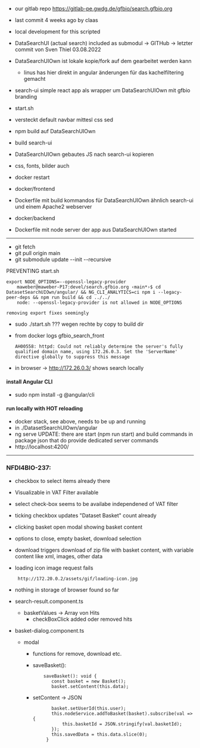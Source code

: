 - our gitlab repo https://gitlab-pe.gwdg.de/gfbio/search.gfbio.org
 - last commit 4 weeks ago by claas
 - local development for this scripted
 - DataSearchUI (actual search) included as submodul -> GITHub -> letzter commit von Sven Thiel 03.08.2022

 - DataSearchUIOwn ist lokale kopie/fork auf dem gearbeitet werden kann
    - linus has hier direkt in angular änderungen für das kachelfiltering gemacht

  
 - search-ui simple react app als wrapper um DataSearchUIOwn mit gfbio branding
 
 - start.sh
  - versteckt default navbar mittesl css sed
  - npm build auf DataSearchUIOwn
  - build search-ui
  - DataSearchUIOwn gebautes JS nach search-ui kopieren
  - css, fonts, bilder auch
  - docker restart
  
  - docker/frontend
   - Dockerfile mit build kommandos für DataSearchUIOwn ähnlich search-ui und einem Apache2 webserver
 
 - docker/backend
  - Dockerfile mit node server der app aus DataSearchUIOwn started
  
  
  -------------------------------
  
  
  - git fetch
  - git pull origin main
  - git submodule update --init --recursive
  
  PREVENTING start.sh
  
    export NODE_OPTIONS=--openssl-legacy-provider
        maweber@maweber-P17:devel/search.gfbio.org ‹main*›$ cd DatasetSearchUIOwn/angular/ && NG_CLI_ANALYTICS=ci npm i --legacy-peer-deps && npm run build && cd ../../
        node: --openssl-legacy-provider is not allowed in NODE_OPTIONS
     
    removing export fixes seemingly
    

  - sudo ./start.sh ??? wegen rechte by copy to build dir 

  - from docker logs gfbio_search_front 
  
        AH00558: httpd: Could not reliably determine the server's fully qualified domain name, using 172.26.0.3. Set the 'ServerName' directive globally to suppress this message
        
  - in browser -> http://172.26.0.3/ shows search locally




#### install Angular CLI

- sudo npm install -g @angular/cli

#### run locally with HOT reloading

- docker stack, see above, needs to be up and running
- in ./DatasetSearchUIOwn/angular
- ng serve UPDATE: there are start (npm run start) and build commands in package json that do provide dedicated server commands
- http://localhost:4200/


----------------------------------------------------------------------------------------------------

### NFDI4BIO-237:
 
 - checkbox to select items already there
 - Visualizable in VAT Filter available
 - select check-box seems to be availabe independened of VAT filter
 
 - ticking checkbox updates "Dataset Basket" count already
 - clicking basket open modal showing basket content
 - options to close, empty basket, download selection

 - download triggers download of zip file with basket content, with variable content like xml, images, other data
 - loading icon image request fails
        
        http://172.20.0.2/assets/gif/loading-icon.jpg

 - nothing in storage of browser found so far

 - search-result.component.ts
   - basketValues -> Array von Hits
     - checkBoxClick added oder removed hits
 
 - basket-dialog.component.ts
   - modal
     - functions for remove, download etc.
     - saveBasket():
     
               saveBasket(): void {
                  const basket = new Basket();
                  basket.setContent(this.data);
     - setContent -> JSON
     
                  basket.setUserId(this.user);
                  this.nodeService.addToBasket(basket).subscribe(val => {
                      this.basketId = JSON.stringify(val.basketId);
                  });
                  this.savedData = this.data.slice(0);
                }
